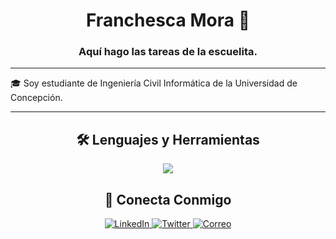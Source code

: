 
<h1 align="center">Franchesca Mora 👋</h1>
<h3 align="center">Aquí hago las tareas de la escuelita.</h3>

<hr>

<p align="left">
  🎓 Soy estudiante de Ingeniería Civil Informática de la Universidad de Concepción. <br>
</p>

<hr>

<h2 align="center">🛠️ Lenguajes y Herramientas</h2>
<p align="center">
  <a href="https://skillicons.dev">
    <img src="https://skillicons.dev/icons?i=js,html,css,react,nodejs,python,git&perline=7" />
  </a>
</p>


<h2 align="center">🔗 Conecta Conmigo</h2>
<p align="center">
  <a href="https://linkedin.com/in/tu-usuario">
    <img src="https://img.shields.io/badge/LinkedIn-0077B5?style=for-the-badge&logo=linkedin&logoColor=white" alt="LinkedIn"/>
  </a>
  <a href="https://twitter.com/tu-usuario">
    <img src="https://img.shields.io/badge/Twitter-1DA1F2?style=for-the-badge&logo=twitter&logoColor=white" alt="Twitter"/>
  </a>
   <a href="mailto:tu-email@example.com">
    <img src="https://img.shields.io/badge/Correo-D14836?style=for-the-badge&logo=gmail&logoColor=white" alt="Correo"/>
  </a>
</p>
